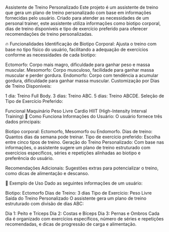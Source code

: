 Assistente de Treino Personalizado
Este projeto é um assistente de treino que gera um plano de treino personalizado com base em informações fornecidas pelo usuário. Criado para atender as necessidades de um personal trainer, este assistente utiliza informações como biotipo corporal, dias de treino disponíveis e tipo de exercício preferido para oferecer recomendações de treino personalizadas.

🔥 Funcionalidades
Identificação de Biotipo Corporal: Ajusta o treino com base no tipo físico do usuário, facilitando a adequação de exercícios conforme as necessidades de cada biotipo:

Ectomorfo: Corpo mais magro, dificuldade para ganhar peso e massa muscular.
Mesomorfo: Corpo musculoso, facilidade para ganhar massa muscular e perder gordura.
Endomorfo: Corpo com tendência a acumular gordura, dificuldade para ganhar massa muscular.
Customização por Dias de Treino Disponíveis:

1 dia: Treino Full Body.
3 dias: Treino ABC.
5 dias: Treino ABCDE.
Seleção de Tipo de Exercício Preferido:

Funcional
Maquinário
Peso Livre
Cardio
HIIT (High-Intensity Interval Training)
🚀 Como Funciona
Informações do Usuário: O usuário fornece três dados principais:

Biotipo corporal: Ectomorfo, Mesomorfo ou Endomorfo.
Dias de treino: Quantos dias da semana pode treinar.
Tipo de exercício preferido: Escolha entre cinco tipos de treino.
Geração do Treino Personalizado: Com base nas informações, o assistente sugere um plano de treino estruturado com exercícios específicos, séries e repetições alinhadas ao biotipo e preferência do usuário.

Recomendações Adicionais: Sugestões extras para potencializar o treino, como dicas de alimentação e descanso.

📝 Exemplo de Uso
Dado as seguintes informações de um usuário:

Biotipo: Ectomorfo
Dias de Treino: 3 dias
Tipo de Exercício: Peso Livre
Saída do Treino Personalizado
O assistente gera um plano de treino estruturado com divisão de dias ABC:

Dia 1: Peito e Tríceps
Dia 2: Costas e Bíceps
Dia 3: Pernas e Ombros
Cada dia é organizado com exercícios específicos, número de séries e repetições recomendadas, e dicas de progressão de carga e alimentação.
